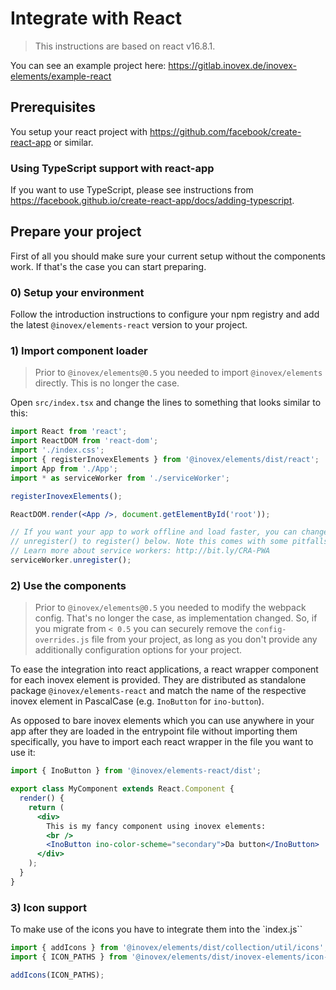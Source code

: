 # Integrate with React

> This instructions are based on react v16.8.1.

You can see an example project here: https://gitlab.inovex.de/inovex-elements/example-react

## Prerequisites

You setup your react project with https://github.com/facebook/create-react-app or similar.

### Using TypeScript support with react-app

If you want to use TypeScript, please see instructions from https://facebook.github.io/create-react-app/docs/adding-typescript.

## Prepare your project

First of all you should make sure your current setup without the components work. If that's the case you can start preparing.

### 0) Setup your environment

Follow the introduction instructions to configure your npm registry and add the latest `@inovex/elements-react` version to your project.

### 1) Import component loader

> Prior to `@inovex/elements@0.5` you needed to import `@inovex/elements` directly. This is no longer the case.

Open `src/index.tsx` and change the lines to something that looks similar to this:

```jsx
import React from 'react';
import ReactDOM from 'react-dom';
import './index.css';
import { registerInovexElements } from '@inovex/elements/dist/react';
import App from './App';
import * as serviceWorker from './serviceWorker';

registerInovexElements();

ReactDOM.render(<App />, document.getElementById('root'));

// If you want your app to work offline and load faster, you can change
// unregister() to register() below. Note this comes with some pitfalls.
// Learn more about service workers: http://bit.ly/CRA-PWA
serviceWorker.unregister();
```

### 2) Use the components

> Prior to `@inovex/elements@0.5` you needed to modify the webpack config. That's no longer the case, as implementation changed. So, if you migrate from `< 0.5` you can securely remove the `config-overrides.js` file from your project, as long as you don't provide any additionally configuration options for your project.

To ease the integration into react applications, a react wrapper component for each inovex element is provided. They are distributed as standalone package `@inovex/elements-react` and match the name of the respective inovex element in PascalCase (e.g. `InoButton` for `ino-button`).

As opposed to bare inovex elements which you can use anywhere in your app after they are loaded in the entrypoint file without importing
them specifically, you have to import each react wrapper in the file you want to use it:

```jsx
import { InoButton } from '@inovex/elements-react/dist';

export class MyComponent extends React.Component {
  render() {
    return (
      <div>
        This is my fancy component using inovex elements:
        <br />
        <InoButton ino-color-scheme="secondary">Da button</InoButton>
      </div>
    );
  }
}
```

### 3) Icon support

To make use of the icons you have to integrate them into the `index.js``

```Typescript
import { addIcons } from '@inovex/elements/dist/collection/util/icons';
import { ICON_PATHS } from '@inovex/elements/dist/inovex-elements/icon-assets/SVG/index.esm.js';

addIcons(ICON_PATHS);
```